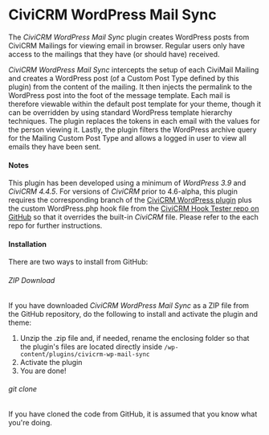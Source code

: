 CiviCRM WordPress Mail Sync
===========================

The *CiviCRM WordPress Mail Sync* plugin creates WordPress posts from CiviCRM Mailings for viewing email in browser. Regular users only have access to the mailings that they have (or should have) received.

*CiviCRM WordPress Mail Sync* intercepts the setup of each CiviMail Mailing and creates a WordPress post (of a Custom Post Type defined by this plugin) from the content of the mailing. It then injects the permalink to the WordPress post into the foot of the message template. Each mail is therefore viewable within the default post template for your theme, though it can be overridden by using standard WordPress template hierarchy techniques. The plugin replaces the tokens in each email with the values for the person viewing it. Lastly, the plugin filters the WordPress archive query for the Mailing Custom Post Type and allows a logged in user to view all emails they have been sent.

#### Notes ####

This plugin has been developed using a minimum of *WordPress 3.9* and *CiviCRM 4.4.5*. For versions of *CiviCRM* prior to 4.6-alpha, this plugin requires the corresponding branch of the [CiviCRM WordPress plugin](https://github.com/civicrm/civicrm-wordpress) plus the custom WordPress.php hook file from the [CiviCRM Hook Tester repo on GitHub](https://github.com/christianwach/civicrm-wp-hook-tester) so that it overrides the built-in *CiviCRM* file. Please refer to the each repo for further instructions.

#### Installation ####

There are two ways to install from GitHub:

###### ZIP Download ######

If you have downloaded *CiviCRM WordPress Mail Sync* as a ZIP file from the GitHub repository, do the following to install and activate the plugin and theme:

1. Unzip the .zip file and, if needed, rename the enclosing folder so that the plugin's files are located directly inside `/wp-content/plugins/civicrm-wp-mail-sync`
2. Activate the plugin
3. You are done!

###### git clone ######

If you have cloned the code from GitHub, it is assumed that you know what you're doing.
